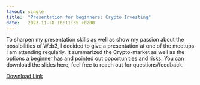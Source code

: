 ```yaml
---
layout: single
title:  "Presentation for beginners: Crypto Investing"
date:   2023-11-28 16:11:35 +0200
---
```


To sharpen my presentation skills as well as show my passion about the possibilities of Web3, I decided
to give a presentation at one of the meetups I am attending regularly. It summarized the Crypto-market as well
as the options a beginner has and pointed out opportunities and risks. You can download the slides here, feel 
free to reach out for questions/feedback.

[Download Link](https://github.com/phil3k3/philiplimbeck.dev/blob/main/files/CryptoInvesting.pdf)
